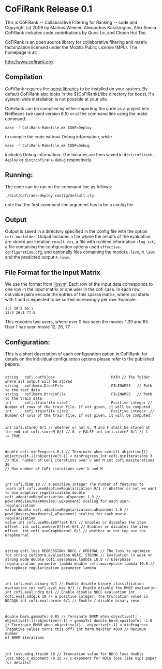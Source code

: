 CoFiRank Release 0.1
====================

This is CoFiRank -- Collaborative Filtering for Ranking -- code and Copyright
(c) 2009 by Markus Weimer, Alexandros Karatzoglou, Alex Smola. CoFiRank
includes code contributions by Quoc Le, and Choon Hui Teo.

CoFiRank is an open source library for collaborative filtering and matrix
factorization licensed under the Mozilla Public License (MPL). The homepage is
at:

  http://www.cofirank.org



Compilation
-----------

CoFiRank requires the [boost libraries][boost] to be installed
on your system. By default CoFiRank also looks in the ${CoFiRank}/libs
directory for boost, if a system-wide installation is not possible at your
site.

CoFiRank can be compiled by either importing the code as a project into
NetBeans (we used version 6.5) or at the command line using the make command:

    make -f CofiRank-Makefile.mk CONF=Deploy

to compile the code without Debug information, while 

    make -f CofiRank-Makefile.mk CONF=Debug

includes Debug information. The binaries are then saved in
`dist/cofirank-deploy` or `dist/cofirank-debug` respectively.

Running:
--------
The code can be run on the command line as follows:

    ./dist/cofirank-deploy config/default.cfg

note that the first command line argument has to be a config file.

Output 
-------

Output is saved in a directory specified in the config file with the option
`cofi.outfolder`. Output includes a file where the results of the evaluation
are stored per iteration `result.cvs`, a file with runtime information
`clog.txt`, a file containing the configuration options used
`effective-configuration.cfg`, and optionally files containing the model
`U.lsvm`, `M.lsvm` and the predicted output `F.lsvm`.


File Format for the Input Matrix
--------------------------------

We use the format from [libsvm][libsvm]. Each row of the input data
corresponds to one row in the input matrix or one user in the cofi case. In
each row col:value pairs encode the entries of this sparse matrix, where col
starts with 1 and is expected to be sorted increasingly per row. Example:

    1:5 39:2 65:1
    12:3 26:1 77:5

This encodes two users, where user 0 has seen the movies 1,39 and 65. User 1
has seen movie 12, 26, 77



Configuration:
--------------

This is a short description of each configuration option in CoFiRank, for
details on the individual configuration options please refer to the published
papers.

<code>
string   cofi.outfolder                          PATH // The folder where all output will be stored
string   cofibmrm.DtestFile                      FILENAMES   // Path to the test data
string   cofibmrm.DtrainFile                     FILENAMES   // Path to the train data
int      cofi.trainfile.size1                    Positive integer // Number of rows of the train file. If not given, it will be computed.
int      cofi.trainfile.size2                    Positive integer  //    Number of cols of the train file. If not given, it will be computed.

int      cofi.storeU                             0/1      // whether or not U, M and F shall be stored at the end
int      cofi.storeM                             0/1      // 0 -> FALSE
int      cofi.storeF                             0/1      // 1 -> TRUE

double   cofi.minProgress                        0.1 // Terminate when overall objective[t] - objective[t-1]/objective[t-1] < minProgress
int      cofi.minIterations                      3   // Min. number of CoFi iterations over U and M
int      cofi.maxIterations                      30  // Max number of CoFi iterations over U and M

int      cofi.dimW    10                     // a positive integer    The number of features to learn
int      cofi.useAdaptiveRegularization          0/1     // Whether or not we want to use adaptive regularization
double   cofi.adaptiveRegularization.uExponent   1.0  // pow((#movies/max#movies),uExponent) scaling for each user-regularization value
double   cofi.adaptiveRegularization.wExponent   1.0  // pow((#users/max#users),wExponent) scaling for each movie-regularization value 
int      cofi.useMovieOffset                     0/1           //    Enables or disables the item offset.
int      cofi.useUserOffset                      0/1           //    Enables or disables the item offset.
int      cofi.useGraphKernel                     0/1           //    whether or not top use the GraphKernel 

string   cofi.loss                               REGRESSION/ NDCG / ORDINAL   // The loss to optimize for
string   cofibmrm.evaluation                     WEAK, STRONG  //    Evaluation in weak or strong mode
double   cofi.userphase.lambda                   10.0          //    Userphase  regularization parameter lambda
double   cofi.moviephase.lambda                  10.0          //    Moviephase regularization parameter lambda

int      cofi.eval.binary                        0/1  //    Enable disable binary classification evaluation
int      cofi.eval.mse                           0/1  //    Enable disable the RMSE evaluation
int      cofi.eval.ndcg                          0/1  //    Enable disable NDCG evaluation
int      cofi.eval.ndcg.k                        10   //        a positive integer, the truncation value in NDCG@k
int      cofi.eval.brmse                         0/1  //    Enable / disable binary rmse

double   bmrm.gammaTol                           0.01   // Terminate BMRM when objective[t] - objective[t-1]/objective[t-1] < gammaTol
double   bmrm.epsilonTol                         -1.0   // Terminate BMRM when objective[t] - objective[t-1] < minProgress (negative values turns this off)
int      bmrm.maxIter                            4000   // Maximum number of BMRM iterations

int      loss.ndcg.trainK                        10   // Truncation value for NDCG loss
double   loss.ndcg.c_exponent                    -0.25 // c exponent for NDCG loss (see nips paper for details)
</code>




[boost]: http://www.boost.org
[libsvm]: http://www.csie.ntu.edu.tw/~cjlin/libsvm/